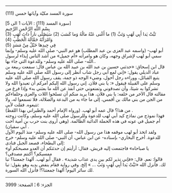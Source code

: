 ------------------------------------------------------------------------

(111) سورة المسد مكيّة وآياتها خمس  
  
\[سورة المسد (111) : الآيات 1 الى 5\]  
بِسْمِ اللَّهِ الرَّحْمنِ الرَّحِيمِ  
تَبَّتْ يَدا أَبِي لَهَبٍ وَتَبَّ (1) ما أَغْنى عَنْهُ مالُهُ وَما كَسَبَ (2) سَيَصْلى ناراً ذاتَ لَهَبٍ
(3) وَامْرَأَتُهُ حَمَّالَةَ الْحَطَبِ (4)  
فِي جِيدِها حَبْلٌ مِنْ مَسَدٍ (5)  
أبو لهب- (واسمه عبد العزى بن عبد المطلب) هو عم النبي- صلى الله عليه
وسلم- وإنما سمي أبو لهب لإشراق وجهه، وكان هو وامرأته «أم جميل» من أشد
الناس إيذاء لرسول الله- صلى الله عليه وسلم- وللدعوة التي جاء بها..  
قال ابن إسحاق: «حدثني حسين بن عبد الله بن عبيد الله بن عباس قال: سمعت
ربيعة بن عباد الديلي يقول: «إني لمع أبي رجل شاب أنظر إلى رسول الله صلى
الله عليه وسلم يتبع القبائل، ووراءه رجل أحول، وضيء الوجه ذو جمة، يقف
رسول الله صلى الله عليه وسلم على القبيلة فيقول «: يا بني فلان. إني رسول
الله إليكم آمركم أن تعبدوا الله ولا تشركوا به شيئا، وأن تصدقوني وتمنعوني
حتى أنفذ عن الله ما بعثني به» وإذا فرغ من مقالته قال الآخر من خلفه: يا
بني فلان. هذا يريد منكم أن تسلخوا اللات والعزى وحلفاءكم من الجن من بني
مالك بن أقمس، إلى ما جاء به من البدعة والضلالة، فلا تسمعوا له، ولا
تتبعوه. فقلت لأبي:  
من هذا؟ قال عمه أبو لهب. (ورواه الإمام أحمد والطبراني بهذا اللفظ) .  
فهذا نموذج من نماذج كيد أبي لهب للدعوة وللرسول صلى الله عليه وسلم، وكانت
زوجته أم جميل في عونه في هذه الحملة الدائبة الظالمة. (وهي أروى بنت حرب
بن أمية أخت أبي سفيان) .  
ولقد اتخذ أبو لهب موقفه هذا من رسول الله- صلى الله عليه وسلم- منذ اليوم
الأول للدعوة. أخرج البخاري- بإسناده- عن ابن عباس، أن النبي- صلى الله
عليه وسلم- خرج إلى البطحاء، فصعد الجبل فنادى:  
«يا صباحاه» فاجتمعت إليه قريش، فقال: أرأيتم إن حدثتكم أن العدو مصبحكم أو
ممسيكم؟ أكنتم مصدقي؟  
قالوا: نعم. قال: «فإني نذير لكم بين يدي عذاب شديد» . فقال أبو لهب. ألهذا
جمعتنا؟ تبا لك. فأنزل الله «تَبَّتْ يَدا أَبِي لَهَبٍ وَتَبَّ ... » إلخ. وفي رواية
فقام ينفض يديه وهو يقول: تبا لك سائر اليوم! ألهذا جمعتنا؟! فأنزل الله
السورة.

------------------------------------------------------------------------

الجزء: 6 ¦ الصفحة: 3999
